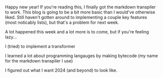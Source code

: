 Happy new year! If you're reading this, I finally got the markdown transpiler to work. This blog is going to be a bit more basic than I would've otherwise liked. Still haven't gotten around to implementing a couple key features (most noticably lists), but that's a problem for next week.

A lot happened this week and a lot more is to come, but if you're feeling lazy...

I (tried) to implement a transformer

I learned a lot about programming langauges by making bytecode (my name for the markdown transpiler I use)

I figured out what I want 2024 (and beyond) to look like.